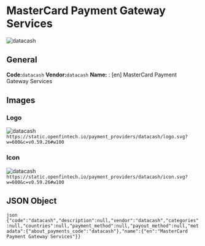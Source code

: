 # MasterCard Payment Gateway Services 
![datacash](https://static.openfintech.io/payment_providers/datacash/logo.svg?w=600&c=v0.59.26#w100) 
## General 
**Code:**`datacash` 
**Vendor:**`datacash` 
**Name:** 
:	[en] MasterCard Payment Gateway Services 
## Images 
### Logo 
![datacash](https://static.openfintech.io/payment_providers/datacash/logo.svg?w=600&c=v0.59.26#w100) 
``` https://static.openfintech.io/payment_providers/datacash/logo.svg?w=600&c=v0.59.26#w100 ``` 
### Icon 
![datacash](https://static.openfintech.io/payment_providers/datacash/icon.svg?w=600&c=v0.59.26#w100) 
``` https://static.openfintech.io/payment_providers/datacash/icon.svg?w=600&c=v0.59.26#w100 ``` 
## JSON Object 
```json {"code":"datacash","description":null,"vendor":"datacash","categories":null,"countries":null,"payment_method":null,"payout_method":null,"metadata":{"about_payments_code":"datacash"},"name":{"en":"MasterCard Payment Gateway Services"}} ``` 
